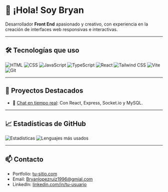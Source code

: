 # 👋 ¡Hola! Soy Bryan

Desarrollador **Front End** apasionado y creativo, con experiencia en la creación de interfaces web responsivas e interactivas.

---

## 🛠️ Tecnologías que uso

![HTML](https://img.shields.io/badge/-HTML5-E34F26?logo=html5&logoColor=white)
![CSS](https://img.shields.io/badge/-CSS3-1572B6?logo=css3&logoColor=white)
![JavaScript](https://img.shields.io/badge/-JavaScript-F7DF1E?logo=javascript&logoColor=black)
![TypeScript](https://img.shields.io/badge/-TypeScript-3178C6?logo=typescript&logoColor=white)
![React](https://img.shields.io/badge/-React-61DAFB?logo=react&logoColor=white)
![Tailwind CSS](https://img.shields.io/badge/-TailwindCSS-38B2AC?logo=tailwind-css&logoColor=white)
![Vite](https://img.shields.io/badge/-Vite-646CFF?logo=vite&logoColor=white)
![Git](https://img.shields.io/badge/-Git-F05032?logo=git&logoColor=white)

---

## 🚀 Proyectos Destacados

- 💬 [Chat en tiempo real](https://github.com/bryanlr96/chat-realTime): Con React, Express, Socket.io y MySQL.
  

---

## 📈 Estadísticas de GitHub

![Estadísticas](https://github-readme-stats.vercel.app/api?username=tu-usuario&show_icons=true&theme=radical)
![Lenguajes más usados](https://github-readme-stats.vercel.app/api/top-langs/?username=tu-usuario&layout=compact&theme=radical)

---

## 📫 Contacto

- Portfolio: [tu-sitio.com](https://tu-sitio.com)
- Email: Bryanlopezruiz1996@gmial.com
- LinkedIn: [linkedin.com/in/tu-usuario](www.linkedin.com/in/bryan-lopez-ruiz)



